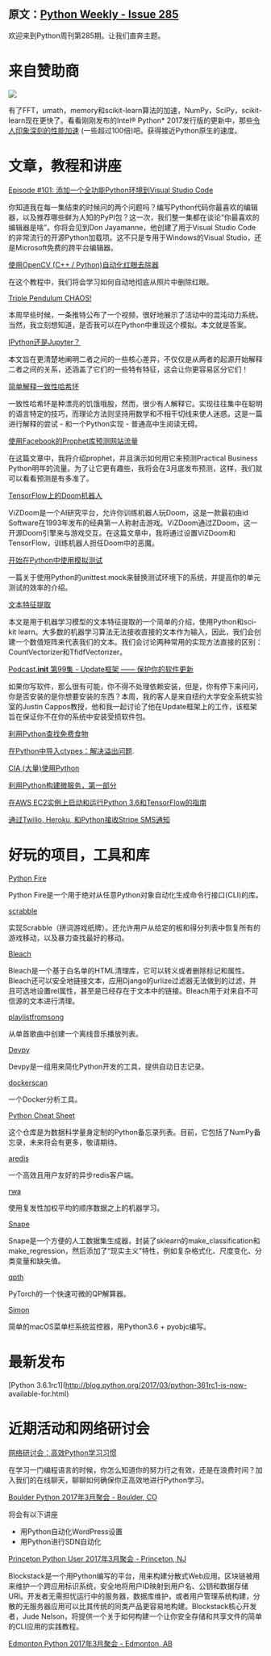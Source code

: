 原文：[Python Weekly - Issue 285](http://eepurl.com/cFyrlf)
---

欢迎来到Python周刊第285期。让我们直奔主题。
  
# 来自赞助商

[![](https://gallery.mailchimp.com/e2e180baf855ac797ef407fc7/images/be2db49d-26ff-4973-8f45-7f5e5f877422.png)](https://software.intel.com/en-us/intel-distribution-for-python?utm_source=Mar%202017%20Image%20link%20Python%20weekly&utm_campaign=Python%20Weekly%20newsletter&utm_medium=email)

有了FFT，umath，memory和scikit-learn算法的加速，NumPy，SciPy，scikit-learn现在更快了。看看刚刚发布的Intel® Python* 2017发行版的更新中，那些[令人印象深刻的性能加速](https://software.intel.com/en-us/articles/intelr-distribution-for-python-2017-update-2?utm_source=Mar%202017%20U2%20blog%20Python%20weekly&utm_campaign=Python%20Weekly%20newsletter&utm_medium=email) (一些超过100倍)吧。获得接近Python原生的速度。


# 文章，教程和讲座  
  
[Episode #101: 添加一个全功能Python环境到Visual Studio Code](https://talkpython.fm/episodes/show/101/adding-a-full-featured-python-environment-to-visual-studio-code)  

你知道我在每一集结束的时候问的两个问题吗？编写Python代码你最喜欢的编辑器，以及推荐哪些鲜为人知的PyPI包？这一次，我们整一集都在谈论“你最喜欢的编辑器是啥”。你将会见到Don Jayamanne，他创建了用于Visual Studio Code的非常流行的开源Python加载项。这不只是专用于Windows的Visual Studio，还是Microsoft免费的跨平台编辑器。
  
[使用OpenCV (C++ / Python)自动化红眼去除器](http://www.learnopencv.com/automatic-red-eye-remover-using-opencv-cpp-python/)  

在这个教程中，我们将会学习如何自动地彻底从照片中删除红眼。
  
[Triple Pendulum CHAOS!](http://jakevdp.github.io/blog/2017/03/08/triple-pendulum-chaos/)  

本周早些时候，一条推特公布了一个视频，很好地展示了活动中的混沌动力系统。当然，我立刻想知道，是否我可以在Python中重现这个模拟。本文就是答案。
  
[IPython还是Jupyter？](https://www.datacamp.com/community/blog/ipython-jupyter)

本文旨在更清楚地阐明二者之间的一些核心差异，不仅仅是从两者的起源开始解释二者之间的关系，还涵盖了它们的一些特有特征，这会让你更容易区分它们！
  
[简单解释一致性哈希环](https://akshatm.svbtle.com/consistent-hash-rings-theory-and-implementation)  

一致性哈希环是种漂亮的饥饿哦股，然而，很少有人解释它。实现往往集中在聪明的语言特定的技巧，而理论方法则坚持用数学和不相干切线来使人迷惑。这是一篇进行解释的尝试 - 和一个Python实现 - 普通高中生阅读无碍。
  
[使用Facebook的Prophet库预测网站流量](http://pbpython.com/prophet-overview.html)  

在这篇文章中，我将介绍prophet，并且演示如何用它来预测Practical Business Python明年的流量。为了让它更有趣些，我将会在3月底发布预测，这样，我们就可以看看预测是有多准了。
  
[TensorFlow上的Doom机器人](http://tech.marksblogg.com/tensorflow-vizdoom-bots.html)  

ViZDoom是一个AI研究平台，允许你训练机器人玩Doom，这是一款最初由id Software在1993年发布的经典第一人称射击游戏。ViZDoom通过ZDoom，这一开源Doom引擎来与游戏交互。在这篇文章中，我将通过设置ViZDoom和TensorFlow，训练机器人担任Doom中的恶魔。
  
[开始在Python中使用模拟测试](https://semaphoreci.com/community/tutorials/getting-started-with-mocking-in-python)  

一篇关于使用Python的unittest.mock来替换测试环境下的系统，并提高你的单元测试的效率的介绍。
  
[文本特征提取](https://andhint.github.io/machine-learning/nlp/Feature-Extraction-From-Text/) 

本文是用于机器学习模型的文本特征提取的一个简单的介绍，使用Python和sci-kit learn。大多数的机器学习算法无法接收直接的文本作为输入，因此，我们会创建一个数值矩阵来代表我们的文本。我们会讨论两种常用的实现方法直接的区别：CountVectorizer和TfidfVectorizer。
  
[Podcast.__init__ 第99集 - Update框架 —— 保护你的软件更新](https://www.podcastinit.com/episode-99-the-update-framework-with-justin-cappos/)  

如果你写软件，那么很有可能，你不得不处理依赖安装，但是，你有停下来问问，你是否安装的是你想要安装的东西？本周，我的客人是来自纽约大学安全系统实验室的Justin Cappos教授，他和我一起讨论了他在Update框架上的工作，该框架旨在保证你不在你的系统中安装受损软件包。
  
[利用Python查找免费食物](http://jamesbvaughan.com/python-twilio-scraping/)  
  
[在Python中导入ctypes：解决溢出问题](https://www.cossacklabs.com/blog/fighting-ctypes-overflows.html ).  
  
[CIA (大量)使用Python](https://www.reddit.com/r/Python/comments/5y2boe/cia_uses_python_a_lot/)  
  
[利用Python构建微服务，第一部分](https://medium.com/@ssola/building-microservices-with-python-part-i-5240a8dcc2fb)  
  
[在AWS EC2实例上启动和运行Python 3.6和TensorFlow的指南](https://sebastianraschka.com/pdf/books/dlb/appendix_h_cloud-computing.pdf)  
  
[通过Twilio, Heroku, 和Python接收Stripe SMS通知](https://www.twilio.com/blog/2017/02/stripe-sms-notifications-via-twilio-heroku-and-python.html)  
  
  
# 好玩的项目，工具和库  
  
[Python Fire](https://github.com/google/python-fire)  

Python Fire是一个用于绝对从任意Python对象自动化生成命令行接口(CLI)的库。
  
[scrabble](https://github.com/benjamincrom/scrabble)  

实现Scrabble（拼词游戏纸牌）。还允许用户从给定的板和得分列表中恢复所有的游戏移动，以及暴力查找最好的移动。
  
[Bleach](https://github.com/mozilla/bleach)  

Bleach是一个基于白名单的HTML清理库，它可以转义或者删除标记和属性。Bleach还可以安全地链接文本，应用Django的urlize过滤器无法做到的过滤，并且可选地设置rel属性，甚至是已经存在于文本中的链接。Bleach用于对来自不可信源的文本进行清理。
  
[playlistfromsong](https://github.com/schollz/playlistfromsong)  

从单首歌曲中创建一个离线音乐播放列表。
  
[Devpy](https://github.com/sametmax/devpy)  

Devpy是一组用来简化Python开发的工具，提供自动日志记录。
  
[dockerscan](https://github.com/cr0hn/dockerscan)  

一个Docker分析工具。
  
[Python Cheat Sheet](https://github.com/JulianGaal/python-cheat-sheet)  

这个仓库是为数据科学量身定制的Python备忘录列表。目前，它包括了NumPy备忘录，未来将会有更多，敬请期待。
  
[aredis](https://github.com/NoneGG/aredis)  

一个高效且用户友好的异步redis客户端。
  
[rwa](https://github.com/jostmey/rwa)  

使用复发性加权平均的顺序数据之上的机器学习。
  
[Snape](https://github.com/mbernico/snape)  

Snape是一个方便的人工数据集生成器，封装了sklearn的make_classification和make_regression，然后添加了“现实主义”特性，例如复杂格式化、尺度变化、分类变量和缺失值。
  
[qpth](https://github.com/locuslab/qpth)  

PyTorch的一个快速可微的QP解算器。
  
[Simon](https://github.com/hcyrnd/simon)  

简单的macOS菜单栏系统监控器，用Python3.6 + pyobjc编写。  
  
  
# 最新发布  
  
[Python 3.6.1rc1](http://blog.python.org/2017/03/python-361rc1-is-now-
available-for.html)  
  
  
# 近期活动和网络研讨会  
  
[网络研讨会：高效Python学习习惯](https://www.crowdcast.io/e/learning)  

在学习一门编程语言的时候，你怎么知道你的努力行之有效，还是在浪费时间？加入我们的在线聊天，聊聊如何确保你正高效地进行Python学习。
  
[Boulder Python 2017年3月聚会 - Boulder, CO](https://www.meetup.com/BoulderPython/events/235590248/)  

将会有以下讲座

  * 用Python自动化WordPress设置
  * 用Python进行SDN自动化

  
[Princeton Python User 2017年3月聚会 - Princeton, NJ](https://www.meetup.com/pug-ip/events/237749846/)  

Blockstack是一个用Python编写的平台，用来构建分散式Web应用。区块链被用来维护一个跨应用标识系统，安全地将用户ID映射到用户名、公钥和数据存储URI。开发者无需担忧运行中的服务器，数据库维护，或者用户管理系统构建，分散的无服务器应用可以比其传统的同类产品更容易地构建。Blockstack核心开发者，Jude Nelson，将提供一个关于如何构建一个让你安全存储和共享文件的简单的CLI应用的实践教程。
  
[Edmonton Python 2017年3月聚会 - Edmonton, AB](https://www.meetup.com/startupedmonton/events/237498368/)  
  



